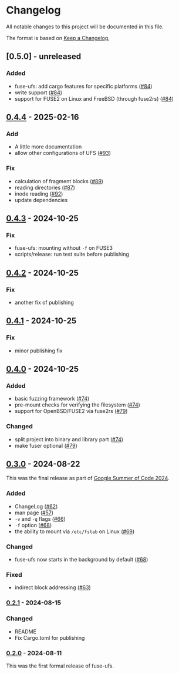 # Changelog

All notable changes to this project will be documented in this file.

The format is based on [Keep a Changelog](https://keepachangelog.com/en/1.1.0/),

## [0.5.0] - unreleased

### Added 

- fuse-ufs: add cargo features for specific platforms ([#84](https://github.com/realchonk/fuse-ufs/pull/84))
- write support ([#84](https://github.com/realchonk/fuse-ufs/pull/84))
- support for FUSE2 on Linux and FreeBSD (through fuse2rs) ([#84](https://github.com/realchonk/fuse-ufs/pull/84))

## [0.4.4] - 2025-02-16

### Add

- A little more documentation
- allow other configurations of UFS ([#93](https://github.com/realchonk/fuse-ufs/pull/93))

### Fix

- calculation of fragment blocks ([#89](https://github.com/realchonk/fuse-ufs/pull/89))
- reading directories ([#87](https://github.com/realchonk/fuse-ufs/pull/87))
- inode reading ([#92](https://github.com/realchonk/fuse-ufs/pull/92))
- update dependencies

## [0.4.3] - 2024-10-25

### Fix

- fuse-ufs: mounting without `-f` on FUSE3
- scripts/release: run test suite before publishing

## [0.4.2] - 2024-10-25

### Fix

- another fix of publishing

## [0.4.1] - 2024-10-25

### Fix

- minor publishing fix

## [0.4.0] - 2024-10-25

### Added

- basic fuzzing framework ([#74](https://github.com/realchonk/fuse-ufs/pull/74))
- pre-mount checks for verifying the filesystem ([#74](https://github.com/realchonk/fuse-ufs/pull/74))
- support for OpenBSD/FUSE2 via fuse2rs ([#79](https://github.com/realchonk/fuse-ufs/pull/79))

### Changed

- split project into binary and library part ([#74](https://github.com/realchonk/fuse-ufs/pull/74))
- make fuser optional ([#79](https://github.com/realchonk/fuse-ufs/pull/79))

## [0.3.0] - 2024-08-22

This was the final release as part of [Google Summer of Code 2024](https://summerofcode.withgoogle.com/programs/2024/projects/mCAcivuH).

### Added

- ChangeLog ([#62](https://github.com/realchonk/fuse-ufs/pull/62))
- man page ([#57](https://github.com/realchonk/fuse-ufs/pull/57))
- `-v` and `-q` flags ([#66](https://github.com/realchonk/fuse-ufs/pull/66))
- `-f` option ([#68](https://github.com/realchonk/fuse-ufs/pull/68))
- the ability to mount via `/etc/fstab` on Linux ([#69](https://github.com/realchonk/fuse-ufs/pull/69))

### Changed

- fuse-ufs now starts in the background by default ([#68](https://github.com/realchonk/fuse-ufs/pull/68))

### Fixed

- indirect block addressing ([#63](https://github.com/realchonk/fuse-ufs/pull/63))

### [0.2.1] - 2024-08-15

### Changed

- README
- Fix Cargo.toml for publishing

### [0.2.0] - 2024-08-11

This was the first formal release of fuse-ufs.

[unreleased]: https://github.com/realchonk/fuse-ufs/compare/0.4.4...HEAD
[0.4.4]: https://github.com/realchonk/fuse-ufs/compare/0.4.3...0.4.4
[0.4.3]: https://github.com/realchonk/fuse-ufs/compare/0.4.2...0.4.3
[0.4.2]: https://github.com/realchonk/fuse-ufs/compare/0.4.1...0.4.2
[0.4.1]: https://github.com/realchonk/fuse-ufs/compare/0.4.0...0.4.1
[0.4.0]: https://github.com/realchonk/fuse-ufs/compare/0.3.0...0.4.0
[0.3.0]: https://github.com/realchonk/fuse-ufs/compare/0.2.1...0.3.0
[0.2.1]: https://github.com/realchonk/fuse-ufs/compare/0.2.0...0.2.1
[0.2.0]: https://github.com/realchonk/fuse-ufs/releases/tag/0.2.0
